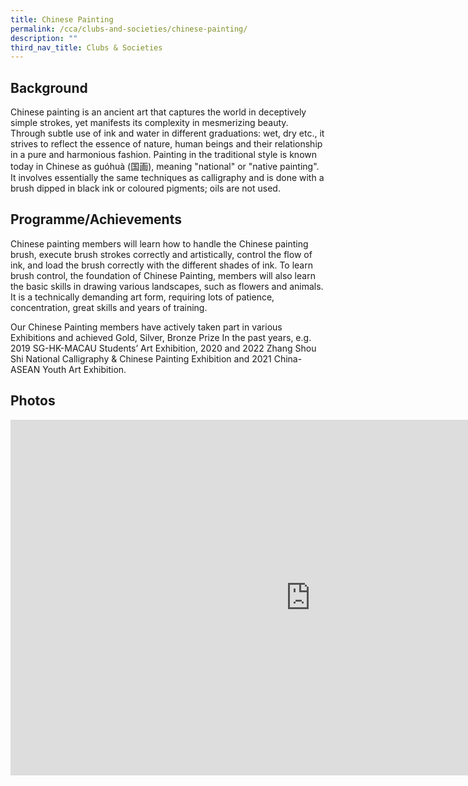 ```yaml
---
title: Chinese Painting
permalink: /cca/clubs-and-societies/chinese-painting/
description: ""
third_nav_title: Clubs & Societies
---
```

Background
----------

Chinese painting is an ancient art that captures the world in deceptively simple strokes, yet manifests its complexity in mesmerizing beauty. Through subtle use of ink and water in different graduations: wet, dry etc., it strives to reflect the essence of nature, human beings and their relationship in a pure and harmonious fashion. Painting in the traditional style is known today in Chinese as guóhuà (国画), meaning "national" or "native painting". It involves essentially the same techniques as calligraphy and is done with a brush dipped in black ink or coloured pigments; oils are not used.

  

Programme/Achievements
----------------------

Chinese painting members will learn how to handle the Chinese painting brush, execute brush strokes correctly and artistically, control the flow of ink, and load the brush correctly with the different shades of ink. To learn brush control, the foundation of Chinese Painting, members will also learn the basic skills in drawing various landscapes, such as flowers and animals. It is a technically demanding art form, requiring lots of patience, concentration, great skills and years of training.

  

Our Chinese Painting members have actively taken part in various Exhibitions and achieved Gold, Silver, Bronze Prize In the past years, e.g. 2019 SG-HK-MACAU Students’ Art Exhibition, 2020 and 2022 Zhang Shou Shi National Calligraphy &amp; Chinese Painting Exhibition and 2021 China-ASEAN Youth Art Exhibition.

  

Photos
------

<iframe allowfullscreen="true" height="569" width="960" frameborder="0" src="https://docs.google.com/presentation/d/e/2PACX-1vQ7FsCjPn4CYaD4_30izlLca6bsKzfZLgEgDZCwsS_Aj9ZV775raqI8JnKJZXf7ZS-UAEU3nbwCE0e3/embed?start=false&amp;loop=false&amp;delayms=3000"></iframe>